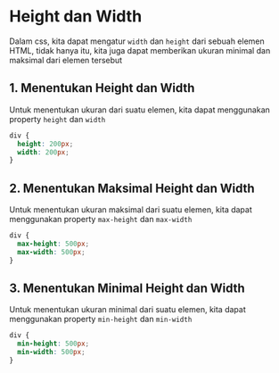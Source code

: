 # Height dan Width

Dalam css, kita dapat mengatur `width` dan `height` dari sebuah elemen HTML, tidak hanya itu, kita juga dapat memberikan ukuran minimal dan maksimal dari elemen tersebut

## 1. Menentukan Height dan Width

Untuk menentukan ukuran dari suatu elemen, kita dapat menggunakan property `height` dan `width`

```css
div {
  height: 200px;
  width: 200px;
}
```

## 2. Menentukan Maksimal Height dan Width

Untuk menentukan ukuran maksimal dari suatu elemen, kita dapat menggunakan property `max-height` dan `max-width`

```css
div {
  max-height: 500px;
  max-width: 500px;
}
```

## 3. Menentukan Minimal Height dan Width

Untuk menentukan ukuran minimal dari suatu elemen, kita dapat menggunakan property `min-height` dan `min-width`

```css
div {
  min-height: 500px;
  min-width: 500px;
}
```
